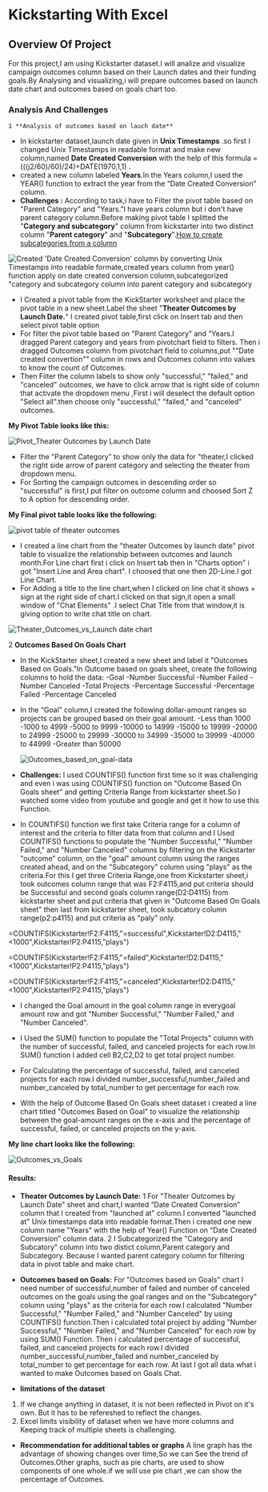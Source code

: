 # Kickstarting With Excel

## Overview Of Project
For this project,I am using Kickstarter dataset.I will analize and visualize campaign outcomes column based on their Launch dates and their funding goals.By Analysing and visualizing,i will prepare outcomes based on launch date chart and outcomes based on goals chart too.

### Analysis And Challenges
    1 **Analysis of outcomes based on lauch date**
* In kickstarter dataset,launch date given in **Unix Timestamps** .so first I changed Unix Timestamps in readable format and make new column,named **Date Created Conversion** with the help of this formula =(((j2/60)/60)/24)+DATE(1970,1,1) .
* created a new column labeled **Years**.In the Years column,I used the YEAR() function to extract the year from the “Date Created Conversion” column.
* **Challenges :**  According to task,i have to Filter the pivot table based on "Parent Category" and "Years."I have years column but i don't have parent category column.Before making pivot table I splitted the "**Category and subcategory**" column from kickstarter into two distinct column "**Parent category**" and "**Subcategory**".[How to create subcategories from a column](https://courses.bootcampspot.com/courses/779/pages/1-dot-3-1-pivoting-toward-success?module_item_id=299719)


![Created 'Date Created Conversion' column by converting Unix Timestamps into readable formate,created years column from year() function apply on date created conversion column,subcategorized "category and subcategory column into parent category and subcategory](https://user-images.githubusercontent.com/90277142/133908588-193ebc74-6125-4c40-a8b5-6288909ad013.png)

* I Created a pivot table from the KickStarter worksheet and place the pivot table in a new sheet.Label the sheet "**Theater Outcomes by Launch Date.**" I created pivot table,first click on Insert tab and then select pivot table option
* For filter the pivot table based on "Parent Category" and "Years.I dragged Parent category and years from pivotchart field to filters. Then i dragged Outcomes column from pivotchart field to columns,put ""Date created convertion"" column in rows and Outcomes column into values to know the count of Outcomes.
* Then Filter the column labels to show only "successful," "failed," and "canceled" outcomes, we have to click arrow that is right side of column that activate the dropdown menu ,First i will deselect the default option "Select all".then choose only "successful," "failed," and "canceled" outcomes.

**My Pivot Table looks like this:**

![Pivot_Theater Outcomes by Launch Date](https://user-images.githubusercontent.com/90277142/133941184-9a64a997-dd37-4c98-b2ac-a8511584641f.png)


* Filter the "Parent Category" to show only the data for "theater,I clicked the right side arrow of parent category and selecting the theater from dropdown menu.
* For Sorting the campaign outcomes in descending order so "successful" is first,I put filter on outcome column and choosed Sort Z to A option for descending order.

**My Final pivot table looks like the following:**

![pivot table of theater outcomes](https://user-images.githubusercontent.com/90277142/133909885-d27e8366-fe5a-4fc0-b948-4f6bf68dc6d1.png)

* I created a line chart from the "theater Outcomes by launch date" pivot table to visualize the relationship between outcomes and launch month.For Line chart first i click on    Insert tab then in "Charts option" i got "Insert Line and Area chart". I choosed that one then 2D-Line.I got Line Chart. 
* For Adding a title to the line chart,when I clicked on line chat it shows + sign at the right side of chart.I clicked on that sign,it open a small window of "Chat Elements" .I select Chat Title from that window,it is giving option to write chat title on chart.

![Theater_Outcomes_vs_Launch date chart](https://user-images.githubusercontent.com/90277142/133910375-b351b082-e3fb-4b1e-b620-41b2ffcc63ad.png)

2   **Outcomes Based On Goals Chart**
* In the KickStarter sheet,I created a new sheet and label it "Outcomes Based on Goals."In Outcome based on goals sheet, create the following columns to hold the data:
    -Goal
    -Number Successful
    -Number Failed
    -Number Canceled
    -Total Projects
    -Percentage Successful
    -Percentage Failed
    -Percentage Canceled
* In the “Goal” column,I created the following dollar-amount ranges so projects can be grouped based on their goal amount. 
    -Less than 1000
    -1000 to 4999
    -5000 to 9999
    -10000 to 14999
    -15000 to 19999
    -20000 to 24999
    -25000 to 29999
    -30000 to 34999
    -35000 to 39999
    -40000 to 44999
    -Greater than 50000
    
    ![Outcomes_based_on_goal-data](https://user-images.githubusercontent.com/90277142/133941435-2865b622-0257-4aa9-8c3b-c84b7582987b.png)

    
* **Challenges:** I used COUNTIFS() function first time so it was challenging and even i was using COUNTIFS() function on "Outcome Based On Goals sheet" and getting Criteria Range from kickstarter sheet.So I watched some video from youtube and google and get it how to use this Function.
* In COUNTIFS() function we first take Criteria range for a column of interest and the criteria to filter data from that column and I Used COUNTIFS() functions to populate the "Number Successful," "Number Failed," and "Number Canceled" columns by filtering on the Kickstarter "outcome" column, on the "goal" amount column using the ranges created ahead, and on the "Subcategory" column using "plays" as the criteria.For this I get three Criteria Range,one from Kickstarter sheet,i took outcomes column range that was F2:F4115,and put criteria should be Successful and second goals column range(D2:D4115) from kickstarter sheet and put criteria that given in "Outcome Based On Goals sheet" then last from kickstarter sheet, took subcatory column range(p2:p4115) and put criteria as "paly" only.

=COUNTIFS(Kickstarter!F2:F4115,"=successful",Kickstarter!D2:D4115,"<1000",Kickstarter!P2:P4115,"plays")

=COUNTIFS(Kickstarter!F2:F4115,"=failed",Kickstarter!D2:D4115,"<1000",Kickstarter!P2:P4115,"plays")

=COUNTIFS(Kickstarter!F2:F4115,"=canceled",Kickstarter!D2:D4115,"<1000",Kickstarter!P2:P4115,"plays")

* I changed the Goal amount in the goal column range in everygoal amount row and got "Number Successful," "Number Failed," and "Number Canceled".

* I Used the SUM() function to populate the "Total Projects" column with the number of successful, failed, and canceled projects for each row.In SUM() function I added cell B2,C2,D2 to get total project number.
* For Calculating the percentage of successful, failed, and canceled projects for each row.I divided number_successful,number_failed and number_canceled by total_number to get percentage for each row.
* With the help of Outcome Based On Goals sheet dataset i created a line chart titled "Outcomes Based on Goal" to visualize the relationship between the goal-amount ranges on the x-axis and the percentage of successful, failed, or canceled projects on the y-axis.

**My line chart looks like the following:** 

![Outcomes_vs_Goals](https://user-images.githubusercontent.com/90277142/133913699-9f932948-48c4-4a69-b6a3-b7b1fa21f0b3.png)

#### Results:
* **Theater Outcomes by Launch Date:**
      1 For "Theater Outcomes by Launch Date" sheet and chart,I wanted “Date Created Conversion” column that I created from "launched at" column.I converted "launched at" Unix timestamps data into readable format.Then i created one new column name "Years" with the help of Year() Function on “Date Created Conversion” column data.
      2 I Subcategorized the "Category and Subcatory" column into two distict column,Parent category and Subcategory. Because I wanted parent category column for filtering data in pivot table and make chart.
 
* **Outcomes based on Goals:**
      For "Outcomes based on Goals" chart I need number of successful,number of failed and number of canceled outcomes on the goals using the goal ranges and on the "Subcategory" column using "plays" as the criteria for each row.I calculated "Number Successful," "Number Failed," and "Number Canceled" by using COUNTIFS() function.Then i calculated total project by adding "Number Successful," "Number Failed," and "Number Canceled" for each row by using SUM() Function. Then i calculated percentage of successful, failed, and canceled projects for each row.I divided number_successful,number_failed and number_canceled by total_number to get percentage for each row. At last I got all data what i wanted to make Outcomes based on Goals Chat.

* **limitations of the dataset**
1. If we change anything in dataset, it is not been reflected in Pivot on it's own. But it has to be refereshed to reflect the changes.
2. Excel limits visibility of dataset when we have more columns and Keeping track of multiple sheets is challenging. 
* **Recommendation for additional tables or graphs**
     A line graph has the advantage of showing changes over time,So we can See the trend of Outcomes.Other graphs, such as pie charts, are used to show components of one whole.if we will use pie chart ,we can show the percentage of Outcomes.



 
 
    
   

